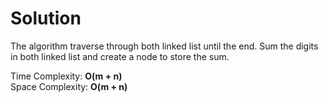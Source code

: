 # Solution 

The algorithm traverse through both linked list until the end. Sum the digits in both linked list and create a node to store the sum.

Time Complexity: **O(m + n)**\
Space Complexity: **O(m + n)**

